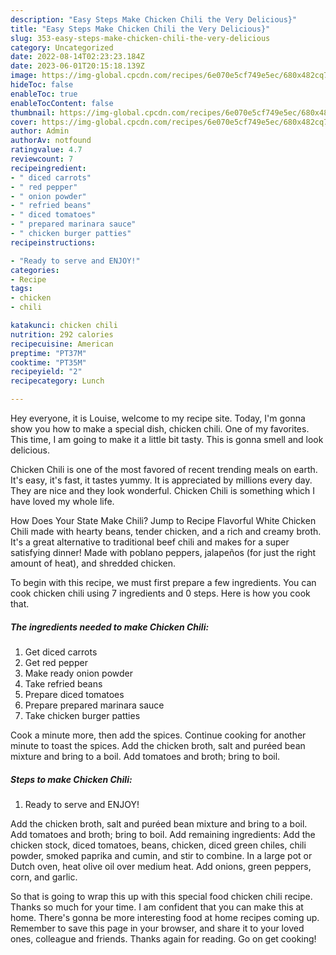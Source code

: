 ```yaml
---
description: "Easy Steps Make Chicken Chili the Very Delicious}"
title: "Easy Steps Make Chicken Chili the Very Delicious}"
slug: 353-easy-steps-make-chicken-chili-the-very-delicious
category: Uncategorized
date: 2022-08-14T02:23:23.184Z
date: 2023-06-01T20:15:18.139Z
image: https://img-global.cpcdn.com/recipes/6e070e5cf749e5ec/680x482cq70/chicken-chili-recipe-main-photo.jpg
hideToc: false
enableToc: true
enableTocContent: false
thumbnail: https://img-global.cpcdn.com/recipes/6e070e5cf749e5ec/680x482cq70/chicken-chili-recipe-main-photo.jpg
cover: https://img-global.cpcdn.com/recipes/6e070e5cf749e5ec/680x482cq70/chicken-chili-recipe-main-photo.jpg
author: Admin
authorAv: notfound
ratingvalue: 4.7
reviewcount: 7
recipeingredient:
- " diced carrots"
- " red pepper"
- " onion powder"
- " refried beans"
- " diced tomatoes"
- " prepared marinara sauce"
- " chicken burger patties"
recipeinstructions:

- "Ready to serve and ENJOY!"
categories:
- Recipe
tags:
- chicken
- chili

katakunci: chicken chili 
nutrition: 292 calories
recipecuisine: American
preptime: "PT37M"
cooktime: "PT35M"
recipeyield: "2"
recipecategory: Lunch

---
```



Hey everyone, it is Louise, welcome to my recipe site. Today, I'm gonna show you how to make a special dish, chicken chili. One of my favorites. This time, I am going to make it a little bit tasty. This is gonna smell and look delicious.

Chicken Chili is one of the most favored of recent trending meals on earth. It's easy, it's fast, it tastes yummy. It is appreciated by millions every day. They are nice and they look wonderful. Chicken Chili is something which I have loved my whole life.

How Does Your State Make Chili? Jump to Recipe Flavorful White Chicken Chili made with hearty beans, tender chicken, and a rich and creamy broth. It&#39;s a great alternative to traditional beef chili and makes for a super satisfying dinner! Made with poblano peppers, jalapeños (for just the right amount of heat), and shredded chicken.


To begin with this recipe, we must first prepare a few ingredients. You can cook chicken chili using 7 ingredients and 0 steps. Here is how you cook that.

<!--inarticleads1-->

##### The ingredients needed to make Chicken Chili:

1. Get  diced carrots
1. Get  red pepper
1. Make ready  onion powder
1. Take  refried beans
1. Prepare  diced tomatoes
1. Prepare  prepared marinara sauce
1. Take  chicken burger patties


Cook a minute more, then add the spices. Continue cooking for another minute to toast the spices. Add the chicken broth, salt and puréed bean mixture and bring to a boil. Add tomatoes and broth; bring to boil. 

<!--inarticleads2-->

##### Steps to make Chicken Chili:


1. Ready to serve and ENJOY!

Add the chicken broth, salt and puréed bean mixture and bring to a boil. Add tomatoes and broth; bring to boil. Add remaining ingredients: Add the chicken stock, diced tomatoes, beans, chicken, diced green chiles, chili powder, smoked paprika and cumin, and stir to combine. In a large pot or Dutch oven, heat olive oil over medium heat. Add onions, green peppers, corn, and garlic. 

So that is going to wrap this up with this special food chicken chili recipe. Thanks so much for your time. I am confident that you can make this at home. There's gonna be more interesting food at home recipes coming up. Remember to save this page in your browser, and share it to your loved ones, colleague and friends. Thanks again for reading. Go on get cooking!
